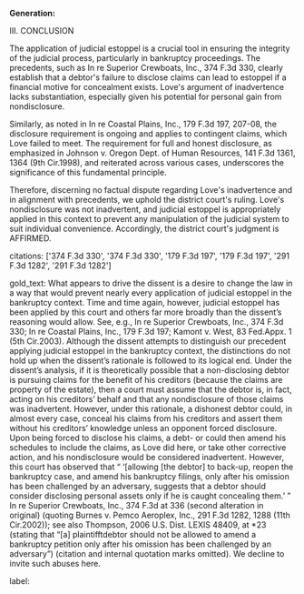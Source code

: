 **Generation:**

III. CONCLUSION

The application of judicial estoppel is a crucial tool in ensuring the integrity of the judicial process, particularly in bankruptcy proceedings. The precedents, such as In re Superior Crewboats, Inc., 374 F.3d 330, clearly establish that a debtor's failure to disclose claims can lead to estoppel if a financial motive for concealment exists. Love's argument of inadvertence lacks substantiation, especially given his potential for personal gain from nondisclosure.

Similarly, as noted in In re Coastal Plains, Inc., 179 F.3d 197, 207-08, the disclosure requirement is ongoing and applies to contingent claims, which Love failed to meet. The requirement for full and honest disclosure, as emphasized in Johnson v. Oregon Dept. of Human Resources, 141 F.3d 1361, 1364 (9th Cir.1998), and reiterated across various cases, underscores the significance of this fundamental principle.

Therefore, discerning no factual dispute regarding Love's inadvertence and in alignment with precedents, we uphold the district court's ruling. Love's nondisclosure was not inadvertent, and judicial estoppel is appropriately applied in this context to prevent any manipulation of the judicial system to suit individual convenience. Accordingly, the district court's judgment is AFFIRMED.

citations: ['374 F.3d 330', '374 F.3d 330', '179 F.3d 197', '179 F.3d 197', '291 F.3d 1282', '291 F.3d 1282']

gold_text: What appears to drive the dissent is a desire to change the law in a way that would prevent nearly every application of judicial estoppel in the bankruptcy context. Time and time again, however, judicial estoppel has been applied by this court and others far more broadly than the dissent’s reasoning would allow. See, e.g., In re Superior Crewboats, Inc., 374 F.3d 330; In re Coastal Plains, Inc., 179 F.3d 197; Kamont v. West, 83 Fed.Appx. 1 (5th Cir.2003). Although the dissent attempts to distinguish our precedent applying judicial estoppel in the bankruptcy context, the distinctions do not hold up when the dissent’s rationale is followed to its logical end. Under the dissent’s analysis, if it is theoretically possible that a non-disclosing debtor is pursuing claims for the benefit of his creditors (because the claims are property of the estate), then a court must assume that the debtor is, in fact, acting on his creditors’ behalf and that any nondisclosure of those claims was inadvertent. However, under this rationale, a dishonest debtor could, in almost every case, conceal his claims from his creditors and assert them without his creditors’ knowledge unless an opponent forced disclosure. Upon being forced to disclose his claims, a debt- or could then amend his schedules to include the claims, as Love did here, or take other corrective action, and his nondisclosure would be considered inadvertent. However, this court has observed that “ ‘[allowing [the debtor] to back-up, reopen the bankruptcy case, and amend his bankruptcy filings, only after his omission has been challenged by an adversary, suggests that a debtor should consider disclosing personal assets only if he is caught concealing them.’ ” In re Superior Crewboats, Inc., 374 F.3d at 336 (second alteration in original) (quoting Burnes v. Pemco Aeroplex, Inc., 291 F.3d 1282, 1288 (11th Cir.2002)); see also Thompson, 2006 U.S. Dist. LEXIS 48409, at *23 (stating that “[a] plaintifftdebtor should not be allowed to amend a bankruptcy petition only after his omission has been challenged by an adversary”) (citation and internal quotation marks omitted). We decline to invite such abuses here.

label: 
